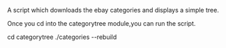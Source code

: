 A script which downloads the ebay categories and displays a simple tree.

Once you cd into the categorytree module,you can run the script.

cd categorytree
./categories --rebuild
